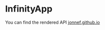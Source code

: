 # InfinityApp

You can find the rendered API [jonnef.github.io](https://jonnef.github.io/InfinityApp/)
